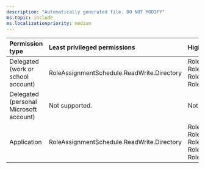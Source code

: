 ```yaml
---
description: "Automatically generated file. DO NOT MODIFY"
ms.topic: include
ms.localizationpriority: medium
---
```


|Permission type|Least privileged permissions|Higher privileged permissions|
|:---|:---|:---|
|Delegated (work or school account)|RoleAssignmentSchedule.ReadWrite.Directory|RoleAssignmentSchedule.Remove.Directory, RoleEligibilitySchedule.Remove.Directory, RoleManagement.ReadWrite.Directory, RoleManagement.ReadWrite.Directory|
|Delegated (personal Microsoft account)|Not supported.|Not supported.|
|Application|RoleAssignmentSchedule.ReadWrite.Directory|RoleManagement.ReadWrite.Directory, RoleAssignmentSchedule.Remove.Directory, RoleEligibilitySchedule.Remove.Directory, RoleManagement.ReadWrite.Directory, RoleManagement.ReadWrite.Directory|

